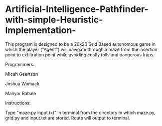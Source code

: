 # Artificial-Intelligence-Pathfinder-with-simple-Heuristic-Implementation-
This program is designed to be a 20x20 Grid Based autonomous game in which the player ("Agent") will navigate through a maze from the insertion point to exfiltration point while avoiding costly tolls and dangerous traps. 

Programmers:

Micah Geertson

Joshua Womack

Mahyar Babaie


Instructions:

Type "maze.py input.txt" in terminal from the directory in which maze.py, grid.py and input.txt are stored.  Route will output to terminal.
